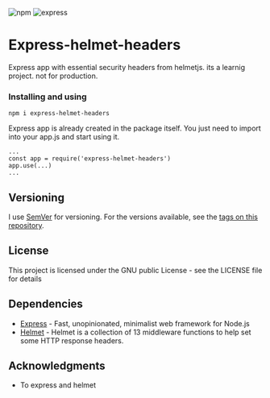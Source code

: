![npm](https://img.shields.io/npm/v/npm.svg) 
![express](https://img.shields.io/npm/v/express.svg)

# Express-helmet-headers
Express app with essential security headers from helmetjs. its a learnig project. not for production.

### Installing and using

```
npm i express-helmet-headers
```  
Express app is already created in the package itself. You just need to import into your app.js and start using it.

```
...
const app = require('express-helmet-headers')
app.use(...)
...
```

## Versioning

I use [SemVer](http://semver.org/) for versioning. For the versions available, see the [tags on this repository](https://github.com/your/project/tags).

## License

This project is licensed under the GNU public License - see the LICENSE file for details


## Dependencies

* [Express](https://expressjs.com/) - Fast, unopinionated, minimalist web framework for Node.js
* [Helmet](https://helmetjs.github.io/docs/) - Helmet is a collection of 13 middleware functions to help set some HTTP response headers.

## Acknowledgments

* To express and helmet
